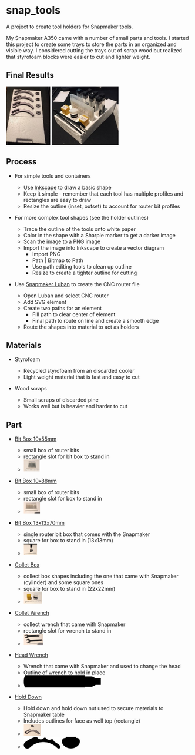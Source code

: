 # snap_tools

A project to create tool holders for Snapmaker tools.

My Snapmaker A350 came with a number of small parts and tools. I started this project to create some trays to store the parts in an organized and visible way.  I considered cutting the trays out of scrap wood but realized that styrofoam blocks were easier to cut and lighter weight.

## Final Results

<!---
![Holder Tray](trays/holder_tray/IMG_6915.JPG) 
![Tool Tray 2](trays/tool_and_bit_tray/IMG_6918.JPG)
-->

<p align="left">
  <img src="trays/holder_tray/IMG_6915.JPG" height="160" title="Holder Tray">
  <img src="trays/tool_and_bit_tray/IMG_6918.JPG" height="160" title="Tool and Bit Tray">
</p>

## Process
- For simple tools and containers
  - Use [Inkscape](https://inkscape.org/) to draw a basic shape
  - Keep it simple - remember that each tool has multiple profiles and rectangles are easy to draw
  - Resize the outline (inset, outset) to account for router bit profiles

- For more complex tool shapes (see the holder outlines)
  - Trace the outline of the tools onto white paper
  - Color in the shape with a Sharpie marker to get a darker image
  - Scan the image to a PNG image
  - Import the image into Inkscape to create a vector diagram
    - Import PNG
    - Path | Bitmap to Path
    - Use path editing tools to clean up outline
    - Resize to create a tighter outline for cutting

- Use [Snapmaker Luban](https://snapmaker.com/product/snapmaker-2/downloads) to create the CNC router file
  - Open Luban and select CNC router
  - Add SVG element
  - Create two paths for an element
    - Fill path to clear center of element
    - Final path to route on line and create a smooth edge
  - Route the shapes into material to act as holders

## Materials
- Styrofoam
  - Recycled styrofoam from an discarded cooler
  - Light weight material that is fast and easy to cut

- Wood scraps
  - Small scraps of discarded pine
  - Works well but is heavier and harder to cut

## Part

- [Bit Box 10x55mm](https://github.com/dennisvandam/snap_tools/tree/main/tools/bit_box_10x55)
  - small box of router bits
  - rectangle slot for bit box to stand in
  - <img src="tools/bit_box_10x55/bit_box_10x55.JPG" height="32" title="Bit Box 10x55mm">

- [Bit Box 10x88mm](https://github.com/dennisvandam/snap_tools/tree/main/tools/bit_box_10x88)
  - small box of router bits 
  - rectangle slot for box to stand in
  - <img src="tools/bit_box_10x88/bit_box_10x88.JPG" height="32" title="Bit Box 10x88mm">

- [Bit Box 13x13x70mm](https://github.com/dennisvandam/snap_tools/tree/main/tools/bit_box_13x13x70)
  - single router bit box that comes with the Snapmaker 
  - square for box to stand in (13x13mm)
  - <img src="tools/bit_box_13x13x70/bit_box_13x13x70.JPG" height="32" title="Bit Box 13x13x70mm">

- [Collet Box](https://github.com/dennisvandam/snap_tools/tree/main/tools/collet_box)
  - collect box shapes including the one that came with Snapmaker (cylinder) and some square ones 
  - square for box to stand in (22x22mm)
  - <img src="tools/collet_box/collet_box.JPG" height="32" title="Collet Box">

- [Collet Wrench](https://github.com/dennisvandam/snap_tools/tree/main/tools/collet_wrench)
  - collect wrench that came with Snapmaker
  - rectangle slot for wrench to stand in
  - <img src="tools/collet_wrench/IMG_6889.JPG" height="32" title="Collet Wrench">

- [Head Wrench](https://github.com/dennisvandam/snap_tools/tree/main/tools/head_wrench)
  - Wrench that came with Snapmaker and used to change the head
  - Outline of wrench to hold in place
  - <img src="tools/head_wrench/wrench_actual.svg" height="32" title="Head Wrench">

- [Hold Down](https://github.com/dennisvandam/snap_tools/tree/main/tools/hold_down)
  - Hold down and hold down nut used to secure materials to Snapmaker table
  - Includes outlines for face as well top (rectangle)
  - <img src="tools/hold_down/hold_down_and_nut_face.JPG" height="32" title="Hold Down And Nut Face">
  - <img src="tools/hold_down/full size/hold_down_face.svg" height="32" title="Hold Down Face"> <img src="tools/hold_down/full size/hold_down_nut_face.svg" height="32" title="Hold Down Nut Face">


